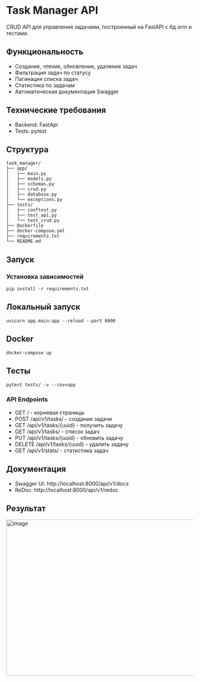 # Task Manager API

CRUD API для управления задачами, построенный на FastAPI с бд orm и тестами.

## Функциональность

- Создание, чтение, обновление, удаление задач
- Фильтрация задач по статусу
- Пагинация списка задач
- Статистика по задачам
- Автоматическая документация Swagger

## Технические требования
- Backend: FastApi
- Tests: pytest

## Структура 
```
task_manager/
├── app/
│   ├── main.py
│   ├── models.py
│   ├── schemas.py
│   ├── crud.py
│   ├── database.py
│   └── exceptions.py
├── tests/
│   ├── conftest.py
│   ├── test_api.py
│   └── test_crud.py
├── Dockerfile
├── docker-compose.yml
├── requirements.txt
└── README.md
```

## Запуск

### Установка зависимостей
```
pip install -r requirements.txt
```

## Локальный запуск
```
uvicorn app.main:app --reload --port 8000
```

## Docker
```
docker-compose up
```

## Тесты
```
pytest tests/ -v --cov=app
```

### API Endpoints
- GET / - корневая страницы
- POST /api/v1/tasks/ - создание задачи
- GET /api/v1/tasks/{uuid} - получить задачу
- GET /api/v1/tasks/ - список задач
- PUT /api/v1/tasks/{uuid} - обновить задачу
- DELETE /api/v1/tasks/{uuid} - удалить задачу
- GET /api/v1/stats/ - статистика задач

## Документация
- Swagger UI: http://localhost:8000/api/v1/docs
- ReDoc: http://localhost:8000/api/v1/redoc

## Результат
<img width="640" height="420" alt="image" src="https://github.com/user-attachments/assets/eea67314-4c87-4f5c-b4f4-2e147ae0fb42" />








